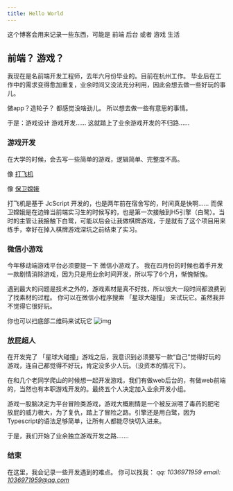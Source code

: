 ```yaml
---
title: Hello World
---
```

这个博客会用来记录一些东西，可能是 前端 后台 或者 游戏 生活
## 前端？ 游戏？

我现在是名前端开发工程师，去年六月份毕业的。目前在杭州工作。
毕业后在工作中的需求变得愈加重复，业余时间又没法充分利用，因此会想去做一些好玩的事儿。

做app？造轮子？ 都感觉没啥劲儿。
所以想去做一些有意思的事情。

于是：游戏设计 游戏开发......
这就踏上了业余游戏开发的不归路......

### 游戏开发

在大学的时候，会去写一些简单的游戏，逻辑简单、完整度不高。

像 [打飞机](https://github.com/checkmind/two-planer-shoot-plan)

像 [保卫嫦娥](https://github.com/checkmind/defend-Chang-e)

打飞机是基于 JcScript 开发的，也是两年前在宿舍写的，时间真是快啊......
而保卫嫦娥是在边锋当前端实习生的时候写的，也是第一次接触到H5引擎（白鹭）。当时的主管让我接触下白鹭，可能以后会让我做棋牌游戏，于是就有了这个项目用来练手，幸好在掉入棋牌游戏深坑之前结束了实习。

### 微信小游戏

今年移动端游戏平台必须要提一下 微信小游戏了。
我在四月份的时候也着手开发一款剧情消除游戏，因为只是用业余时间开发，所以写了6个月，惭愧惭愧。

遇到最大的问题是技术之外的，游戏素材是真不好找，所以很大一段时间都浪费到了找素材的过程。
你可以在微信小程序搜索 「星球大碰撞」 来试玩它。虽然我并不觉得它很好玩。

你也可以扫底部二维码来试玩它
![img](https://qqqdu.oss-cn-beijing.aliyuncs.com/bingo/qrcode.jpeg)

### 放屁超人

在开发完了 「星球大碰撞」游戏之后，我意识到必须要写一款“自己”觉得好玩的游戏，连自己都觉得不好玩，肯定没多少人玩。（没资本的情况下）。

在和几个老同学爬山的时候想一起开发游戏，我们有做web后台的，有做web前端的，当然也有本职游戏开发的。最终五个人决定加入业余开发小组。

游戏一股脑决定为平台冒险类游戏，游戏大概剧情是一个被反派喂了毒药的肥宅 放屁的威力极大，为了复仇，踏上了冒险之路。引擎还是用白鹭，因为Typescript的语法足够简单，让所有人都能尽快切入进来。

于是，我们开始了业余独立游戏开发之路.......

### 结束

在这里，我会记录一些开发遇到的难点。
你可以找我：
*qq: 1036971959*
*email: 1036971959@qq.com*